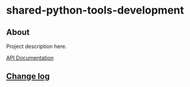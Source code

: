 # shared-python-tools-development

## About

Project description here.

[API Documentation]()

## [Change log](CHANGELOG.md)
